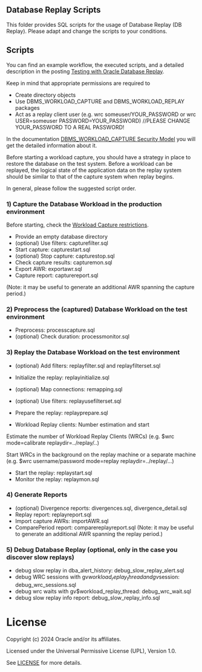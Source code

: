 ## Database Replay Scripts

This folder provides SQL scripts for the usage of Database Replay (DB Replay). Please adapt and change the scripts to your conditions. 

## Scripts

You can find an example workflow, the executed scripts, and a detailed description in the posting [Testing with Oracle Database Replay](https://blogs.oracle.com/coretec/post/testing-with-oracle-database-replay).

Keep in mind that appropriate permissions are required to
- Create directory objects
- Use DBMS_WORKLOAD_CAPTURE and DBMS_WORKLOAD_REPLAY packages
- Act as a replay client user (e.g. wrc someuser/YOUR_PASSWORD or wrc USER=someuser PASSWORD=YOUR_PASSWORD) //PLEASE CHANGE YOUR_PASSWORD  TO A REAL PASSWORD!
 
In the documentation [DBMS_WORKLOAD_CAPTURE Security Model]( https://docs.oracle.com/en/database/oracle/oracle-database/19/arpls/DBMS_WORKLOAD_CAPTURE.html#GUID-77C6507C-3DE6-4FB4-B180-530BEB840BE8) you will get the detailed information about it.

Before starting a workload capture, you should have a strategy in place to restore the database on the test system. Before a workload can be replayed, the logical state of the application data on the replay system should be similar to that of the capture system when replay begins.

In general, please follow the suggested script order.

### 1) Capture the Database Workload in the production environment 

Before starting, check the [Workload Capture restrictions](https://docs.oracle.com/en/database/oracle/oracle-database/19/ratug/capturing-a-database-workload.html#GUID-4A1995F1-78F9-4080-8DFC-1E3EBCB3F4B8).

- Provide an empty database directory 
- (optional) Use filters: capturefilter.sql 
- Start capture: capturestart.sql
- (optional) Stop capture: capturestop.sql
- Check capture results: capturemon.sql
- Export AWR: exportawr.sql
- Capture report: capturereport.sql

(Note: it may be useful to generate an additional AWR spanning the capture period.) 

### 2) Preprocess the (captured) Database Workload on the test environment  

- Preprocess: processcapture.sql
- (optional) Check duration: processmonitor.sql

### 3) Replay the Database Workload on the test environment

- (optional) Add filters: replayfilter.sql and replayfilterset.sql 
- Initialize the replay: replayinitialize.sql
- (optional) Map connections: remapping.sql
- (optional) Use filters: replayusefilterset.sql 
- Prepare the replay: replayprepare.sql

- Workload Replay clients: Number estimation and start

Estimate the number of Workload Replay Clients (WRCs) (e.g. $wrc mode=calibrate replaydir=../replay/..) 

Start WRCs in the background on the replay machine or a separate machine (e.g. $wrc username/password mode=replay replaydir=../replay/...)

- Start the replay: replaystart.sql
- Monitor the replay: replaymon.sql

### 4) Generate Reports
 
- (optional) Divergence reports: divergences.sql, divergence_detail.sql
- Replay report: replayreport.sql
- Import capture AWRs: importAWR.sql
- ComparePeriod report: comparereplayreport.sql 
(Note: it may be useful to generate an additional AWR spanning the replay period.) 

### 5) Debug Database Replay (optional, only in the case you discover slow replays)
- debug slow replay in dba_alert_history: debug_slow_replay_alert.sql
- debug WRC sessions with gv$workload_replay_thread and gv$session: debug_wrc_sessions.sql
- debug wrc waits with gv$workload_replay_thread: debug_wrc_wait.sql
- debug slow replay info report: debug_slow_replay_info.sql

# License

Copyright (c) 2024 Oracle and/or its affiliates.

Licensed under the Universal Permissive License (UPL), Version 1.0.

See [LICENSE](https://github.com/oracle-devrel/technology-engineering/blob/main/LICENSE) for more details.

